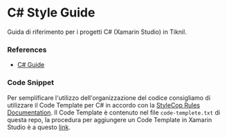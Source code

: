 # C# Style Guide

Guida di riferimento per i progetti C# (Xamarin Studio) in Tiknil. 

### References

*  [C# Guide](https://docs.microsoft.com/en-gb/dotnet/articles/csharp/)

### Code Snippet

Per semplificare l'utilizzo dell'organizzazione del codice consigliamo di utilizzare il Code Template per C# in accordo con la [StyleCop Rules Documentation](http://stackoverflow.com/questions/150479/order-of-items-in-classes-fields-properties-constructors-methods).
Il Code Template è contenuto nel file `code-templete.txt` di questa repo, la procedura per aggiungere un Code Template in Xamarin Studio è a questo [link](http://stackoverflow.com/questions/22223968/xamarin-studio-is-there-a-way-to-create-code-snippets-as-in-xcode).
